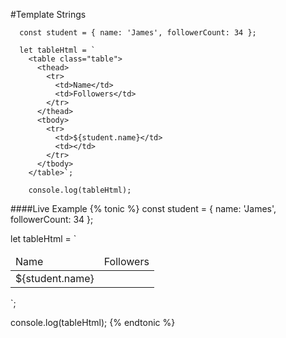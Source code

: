 #Template Strings


      const student = { name: 'James', followerCount: 34 };

      let tableHtml = `
        <table class="table">
          <thead>
            <tr>
              <td>Name</td>
              <td>Followers</td>
            </tr>
          </thead>
          <tbody>
            <tr>
              <td>${student.name}</td>
              <td></td>
            </tr>
          </tbody>
        </table>`;

        console.log(tableHtml);

####Live Example
{% tonic %}
const student = { name: 'James', followerCount: 34 };

let tableHtml = `
  <table class="table">
    <thead>
      <tr>
        <td>Name</td>
        <td>Followers</td>
      </tr>
    </thead>
    <tbody>
      <tr>
        <td>${student.name}</td>
        <td></td>
      </tr>
    </tbody>
  </table>`;

console.log(tableHtml);
{% endtonic %}
